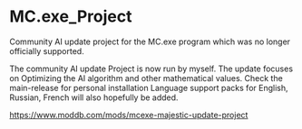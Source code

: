 # MC.exe_Project
Community AI update project for the MC.exe program which was no longer officially supported. 

The community AI update Project is now run by myself.
The update focuses on Optimizing the AI algorithm and other mathematical values.
Check the main-release for personal installation
Language support packs for English, Russian, French will also hopefully be added.

https://www.moddb.com/mods/mcexe-majestic-update-project
